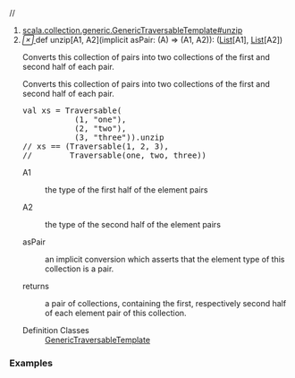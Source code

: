 //
<ol>
<li><a href="https://www.scala-lang.org/api/2.12.3/scala/collection/immutable/List.html#unzip[A1,A2](implicitasPair:A=>(A1,A2)):(CC[A1],CC[A2])">scala.collection.generic.GenericTraversableTemplate#unzip</a></li>
<li name="scala.collection.generic.GenericTraversableTemplate#unzip" visbl="pub" class="indented0 " data-isabs="false" fullcomment="yes" group="Ungrouped"> <a id="unzip[A1,A2](implicitasPair:A=>(A1,A2)):(CC[A1],CC[A2])"></a><a id="unzip[A1,A2]((A)⇒(A1,A2)):(List[A1],List[A2])"></a> <span class="permalink"> <a href="../../../scala/collection/immutable/List.html#unzip[A1,A2](implicitasPair:A=>(A1,A2)):(CC[A1],CC[A2])" title="Permalink"> <i class="material-icons"></i> </a> </span> <span class="modifier_kind"> <span class="modifier"></span> <span class="kind">def</span> </span> <span class="symbol"> <span class="name">unzip</span><span class="tparams">[<span name="A1">A1</span>, <span name="A2">A2</span>]</span><span class="params">(<span class="implicit">implicit </span><span name="asPair">asPair: (<span class="extype" name="scala.collection.immutable.List.A">A</span>) ⇒ (<span class="extype" name="scala.collection.generic.GenericTraversableTemplate.unzip.A1">A1</span>, <span class="extype" name="scala.collection.generic.GenericTraversableTemplate.unzip.A2">A2</span>)</span>)</span><span class="result">: (<a href="" class="extype" name="scala.collection.immutable.List">List</a>[<span class="extype" name="scala.collection.generic.GenericTraversableTemplate.unzip.A1">A1</span>], <a href="" class="extype" name="scala.collection.immutable.List">List</a>[<span class="extype" name="scala.collection.generic.GenericTraversableTemplate.unzip.A2">A2</span>])</span> </span> <p class="shortcomment cmt">Converts this collection of pairs into two collections of the first and second half of each pair.</p>
 <div class="fullcomment">
  <div class="comment cmt">
   <p>Converts this collection of pairs into two collections of the first and second half of each pair.</p>
   <pre><span class="kw">val</span> xs = Traversable(
           (<span class="num">1</span>, <span class="lit">"one"</span>),
           (<span class="num">2</span>, <span class="lit">"two"</span>),
           (<span class="num">3</span>, <span class="lit">"three"</span>)).unzip
<span class="cmt">// xs == (Traversable(1, 2, 3),</span>
<span class="cmt">//        Traversable(one, two, three))</span></pre>
  </div>
  <dl class="paramcmts block">
   <dt class="tparam">
    A1
   </dt>
   <dd class="cmt">
    <p>the type of the first half of the element pairs</p>
   </dd>
   <dt class="tparam">
    A2
   </dt>
   <dd class="cmt">
    <p>the type of the second half of the element pairs</p>
   </dd>
   <dt class="param">
    asPair
   </dt>
   <dd class="cmt">
    <p>an implicit conversion which asserts that the element type of this collection is a pair.</p>
   </dd>
   <dt>
    returns
   </dt>
   <dd class="cmt">
    <p>a pair of collections, containing the first, respectively second half of each element pair of this collection.</p>
   </dd>
  </dl>
  <dl class="attributes block"> 
   <dt>
    Definition Classes
   </dt>
   <dd>
    <a href="../generic/GenericTraversableTemplate.html" class="extype" name="scala.collection.generic.GenericTraversableTemplate">GenericTraversableTemplate</a>
   </dd>
  </dl>
 </div> </li>
        </ol>


### Examples





























